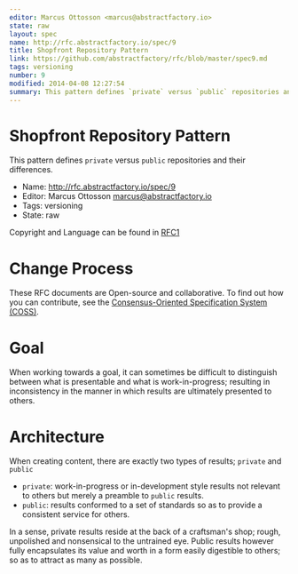 ```yaml
---
editor: Marcus Ottosson <marcus@abstractfactory.io>
state: raw
layout: spec
name: http://rfc.abstractfactory.io/spec/9
title: Shopfront Repository Pattern
link: https://github.com/abstractfactory/rfc/blob/master/spec9.md
tags: versioning
number: 9
modified: 2014-04-08 12:27:54
summary: This pattern defines `private` versus `public` repositories and their differences.
---
```


# Shopfront Repository Pattern

This pattern defines `private` versus `public` repositories and their differences.

* Name: http://rfc.abstractfactory.io/spec/9
* Editor: Marcus Ottosson <marcus@abstractfactory.io>
* Tags: versioning
* State: raw

Copyright and Language can be found in [RFC1](http://rfc.abstractfactory.io/spec/1)

# Change Process

These RFC documents are Open-source and collaborative. To find out how you can contribute, see the [Consensus-Oriented Specification System (COSS)](http://www.digistan.org/spec:1/COSS).

# Goal

When working towards a goal, it can sometimes be difficult to distinguish between what is presentable and what is work-in-progress; resulting in inconsistency in the manner in which results are ultimately presented to others.

# Architecture

When creating content, there are exactly two types of results; `private` and `public` 

* `private`: work-in-progress or in-development style results not relevant to others but merely a preamble to `public` results.
* `public`: results conformed to a set of standards so as to provide a consistent service for others.

In a sense, private results reside at the back of a craftsman's shop; rough, unpolished and nonsensical to the untrained eye. Public results however fully encapsulates its value and worth in a form easily digestible to others; so as to attract as many as possible.